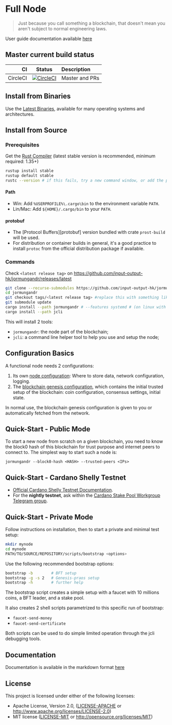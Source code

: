 # Full Node

> Just because you call something a blockchain, that doesn't mean you aren't subject to normal engineering laws.

User guide documentation available [here](https://input-output-hk.github.io/jormungandr)

## Master current build status

| CI | Status | Description |
|---:|:------:|:------------|
| CircleCI | [![CircleCI](https://circleci.com/gh/input-output-hk/jormungandr/tree/master.svg?style=svg)](https://circleci.com/gh/input-output-hk/jormungandr/tree/master) | Master and PRs |

## Install from Binaries

Use the [Latest Binaries](https://github.com/input-output-hk/jormungandr/releases), available for many operating systems and architectures.

## Install from Source

### Prerequisites

Get the [Rust Compiler](https://www.rust-lang.org/tools/install) (latest stable version is recommended, minimum required: 1.35+)


```sh
rustup install stable
rustup default stable
rustc --version # if this fails, try a new command window, or add the path (see below)
```


#### Path

* Win: Add `%USERPROFILE%\.cargo\bin` to the  environment variable `PATH`.
* Lin/Mac: Add `${HOME}/.cargo/bin` to your `PATH`.

#### protobuf

* The [Protocol Buffers][protobuf] version bundled with crate `prost-build` will be used.
* For distribution or container builds in general, it's a good practice to install `protoc` from the official distribution package if available.

### Commands

Check `<latest release tag>` on https://github.com/input-output-hk/jormungandr/releases/latest

```sh
git clone --recurse-submodules https://github.com/input-output-hk/jormungandr
cd jormungandr
git checkout tags/<latest release tag> #replace this with something like v1.2.3
git submodule update
cargo install --path jormungandr # --features systemd # (on linux with systemd)
cargo install --path jcli
```


This will install 2 tools:

* `jormungandr`: the node part of the blockchain;
* `jcli`: a command line helper tool to help you use and setup the node;


## Configuration Basics

A functional node needs 2 configurations:

1. Its own [node configuration](https://input-output-hk.github.io/jormungandr/configuration/introduction.html): Where to store data, network configuration, logging.
2. The [blockchain genesis configuration](https://input-output-hk.github.io/jormungandr/advanced/introduction.html), which contains the initial trusted setup of the blockchain:
   coin configuration, consensus settings, initial state.

In normal use, the blockchain genesis configuration is given to you or
automatically fetched from the network.


## Quick-Start - Public Mode
 
To start a new node from scratch on a given blockchain, you need to know the
block0 hash of this blockchain for trust purpose and internet peers to connect
to. The simplest way to start such a node is:

    jormungandr --block0-hash <HASH> --trusted-peers <IPs>

## Quick-Start - Cardano Shelly Testnet

* [Official Cardano Shelly Testnet Documentation](https://testnet.iohkdev.io/cardano/shelley/).
* For the **nightly testnet**, ask within the [Cardano Stake Pool Workgroup Telegram group](https://web.telegram.org/#/im?p=@CardanoStakePoolWorkgroup).


## Quick-Start - Private Mode

Follow instructions on installation, then to start a private and minimal
test setup:

```sh
mkdir mynode
cd mynode
PATH/TO/SOURCE/REPOSITORY/scripts/bootstrap <options>
```

Use the following recommended bootstrap options:

```sh
bootstrap -b        # BFT setup
bootstrap -g -s 2   # Genesis-praos setup
bootstrap -h        # further help
```
 
The bootstrap script creates a simple setup with a faucet with 10 millions
coins, a BFT leader, and a stake pool.

It also creates 2 shell scripts parametrized to this specific
run of bootstrap:

* `faucet-send-money`
* `faucet-send-certificate`

Both scripts can be used to do simple limited operation through the jcli debugging tools.

## Documentation

Documentation is available in the markdown format [here](doc/SUMMARY.md)

## License

This project is licensed under either of the following licenses:

 * Apache License, Version 2.0, ([LICENSE-APACHE](LICENSE-APACHE) or
   http://www.apache.org/licenses/LICENSE-2.0)
 * MIT license ([LICENSE-MIT](LICENSE-MIT) or
   http://opensource.org/licenses/MIT)
